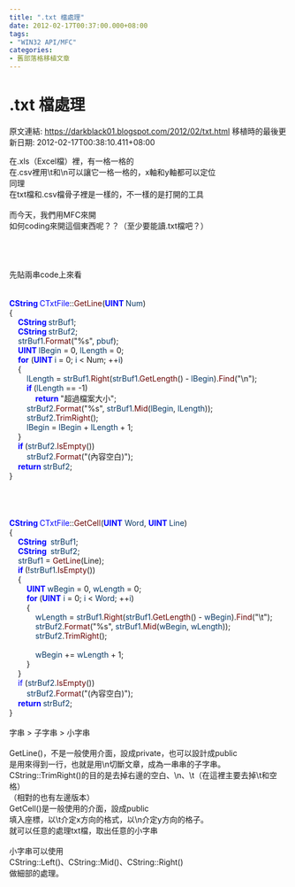 ```yaml
---
title: ".txt 檔處理"
date: 2012-02-17T00:37:00.000+08:00
tags: 
- "WIN32 API/MFC"
categories:
- 舊部落格移植文章
---
```


# .txt 檔處理

原文連結: https://darkblack01.blogspot.com/2012/02/txt.html
移植時的最後更新日期: 2012-02-17T00:38:10.411+08:00

在.xls（Excel檔）裡，有一格一格的<br />在.csv裡用\t和\n可以讓它一格一格的，x軸和y軸都可以定位<br />同理<br />在txt檔和.csv檔骨子裡是一樣的，不一樣的是打開的工具<br /><br />而今天，我們用MFC來開<br />如何coding來開這個東西呢？？（至少要能讀.txt檔吧？）<br /><br /><a name='more'></a><br /><br /><br />先貼兩串code上來看<br /><br /><br /><b><span style="color: blue;">CString </span></b><span style="color: blue;">CTxtFile</span>::<span style="color: #660000;">GetLine</span>(<b><span style="color: blue;">UINT </span></b><span style="color: #073763;">Num</span>)<br />{<br />&nbsp; &nbsp; <b><span style="color: blue;">CString </span></b><span style="color: #073763;">strBuf1</span>;<br />&nbsp; &nbsp; <b><span style="color: blue;">CString </span></b><span style="color: #073763;">strBuf2</span>;<br />&nbsp; &nbsp; <span style="color: #073763;">strBuf1</span>.<span style="color: #660000;">Format</span>("%s", <span style="color: #073763;">pbuf</span>);<br />&nbsp; &nbsp; <b><span style="color: blue;">UINT </span></b><span style="color: #073763;">lBegin</span> = 0, <span style="color: #073763;">lLength </span>= 0;<br />&nbsp; &nbsp; <span style="color: blue;"><b>for</b> </span>(<span style="color: blue;"><b>UINT </b></span><span style="color: #073763;">i</span> = 0; <span style="color: #073763;">i</span> &lt; Num; ++<span style="color: #073763;">i</span>)<br />&nbsp; &nbsp; {<br />&nbsp; &nbsp; &nbsp; &nbsp; <span style="color: #073763;">lLength </span>= <span style="color: #073763;">strBuf1</span>.<span style="color: #660000;">Right</span>(<span style="color: #073763;">strBuf1</span>.<span style="color: #660000;">GetLength</span>() - <span style="color: #073763;">lBegin</span>).<span style="color: #660000;">Find</span>("\n");<br />&nbsp; &nbsp; &nbsp; &nbsp; <b><span style="color: blue;">if </span></b>(<span style="color: #073763;">lLength </span>== -1) &nbsp; &nbsp; &nbsp; &nbsp; &nbsp; <br />&nbsp; &nbsp; &nbsp; &nbsp; &nbsp; &nbsp; <b><span style="color: blue;">return </span></b>"超過檔案大小";<br />&nbsp; &nbsp; &nbsp; &nbsp; <span style="color: #073763;">strBuf2</span>.<span style="color: #660000;">Format</span>("%s", <span style="color: #073763;">strBuf1</span>.<span style="color: #660000;">Mid</span>(<span style="color: #073763;">lBegin</span>, <span style="color: #073763;">lLength</span>));<br />&nbsp; &nbsp; &nbsp; &nbsp; <span style="color: #073763;">strBuf2</span>.<span style="color: #660000;">TrimRight</span>();<br />&nbsp; &nbsp; &nbsp; &nbsp; <span style="color: #073763;">lBegin </span>= <span style="color: #073763;">lBegin </span>+ <span style="color: #073763;">lLength </span>+ 1;<br />&nbsp; &nbsp; }<br />&nbsp; &nbsp; <b><span style="color: blue;">if </span></b>(<span style="color: #073763;">strBuf2</span>.<span style="color: #660000;">IsEmpty</span>())<br />&nbsp; &nbsp; &nbsp; &nbsp; <span style="color: #073763;">strBuf2</span>.<span style="color: #660000;">Format</span>("(內容空白)");<br />&nbsp; &nbsp; <b><span style="color: blue;">return </span></b><span style="color: #073763;">strBuf2</span>;<br />}<br /><br /><br /><br /><br /><b><span style="color: blue;">CString </span></b><span style="color: blue;">CTxtFile</span>::<span style="color: #660000;">GetCell</span>(<span style="color: blue;"><b>UINT</b></span> <span style="color: #073763;">Word</span>, <span style="color: blue;"><b>UINT </b></span><span style="color: #073763;">Line</span>)<br />{<br />&nbsp; &nbsp;&nbsp;<b><span style="color: blue;">CString&nbsp;</span></b>&nbsp;<span style="color: #073763;">strBuf1</span>;<br />&nbsp; &nbsp;&nbsp;<b><span style="color: blue;">CString&nbsp;</span></b>&nbsp;<span style="color: #073763;">strBuf2</span>;<br />&nbsp; &nbsp; <span style="color: #073763;">strBuf1 </span>= <span style="color: #660000;">GetLine</span>(Line);<br />&nbsp; &nbsp; <b><span style="color: blue;">if </span></b>(!<span style="color: #073763;">strBuf1</span>.<span style="color: #660000;">IsEmpty</span>())<br />&nbsp; &nbsp; {<br />&nbsp; &nbsp; &nbsp; &nbsp; <span style="color: blue;"><b>UINT </b></span><span style="color: #073763;">wBegin </span>= 0, <span style="color: #073763;">wLength </span>= 0;<br />&nbsp; &nbsp; &nbsp; &nbsp; <span style="color: blue;"><b>for </b></span>(<b style="color: blue;">UINT</b>&nbsp;<span style="color: #073763;">i</span> = 0; <span style="color: #073763;">i</span> &lt; <span style="color: #073763;">Word</span>; ++<span style="color: #073763;">i</span>)<br />&nbsp; &nbsp; &nbsp; &nbsp; {<br />&nbsp; &nbsp; &nbsp; &nbsp; &nbsp; &nbsp; <span style="color: #073763;">wLength </span>= <span style="color: #073763;">strBuf1</span>.<span style="color: #660000;">Right</span>(<span style="color: #073763;">strBuf1</span>.<span style="color: #660000;">GetLength</span>() - <span style="color: #073763;">wBegin</span>).<span style="color: #660000;">Find</span>("\t");<br />&nbsp; &nbsp; &nbsp; &nbsp; &nbsp; &nbsp; <span style="color: #073763;">strBuf2</span>.<span style="color: #660000;">Format</span>("%s", <span style="color: #073763;">strBuf1</span>.<span style="color: #660000;">Mid</span>(<span style="color: #073763;">wBegin</span>, <span style="color: #073763;">wLength</span>));<br />&nbsp; &nbsp; &nbsp; &nbsp; &nbsp; &nbsp; <span style="color: #073763;">strBuf2</span>.<span style="color: #660000;">TrimRight</span>();<br />&nbsp; &nbsp; &nbsp; &nbsp; &nbsp; <br />&nbsp; &nbsp; &nbsp; &nbsp; &nbsp; &nbsp; <span style="color: #073763;">wBegin </span>+= <span style="color: #073763;">wLength </span>+ 1;<br />&nbsp; &nbsp; &nbsp; &nbsp; }<br />&nbsp; &nbsp; }<br />&nbsp; &nbsp; <span style="color: blue;">if </span>(<span style="color: #073763;">strBuf2</span>.<span style="color: #660000;">IsEmpty</span>())<br />&nbsp; &nbsp; &nbsp; &nbsp; <span style="color: #073763;">strBuf2</span>.<span style="color: #660000;">Format</span>("(內容空白)");<br />&nbsp; &nbsp; <b><span style="color: blue;">return </span></b><span style="color: #073763;">strBuf2</span>;<br />}<br /><br />字串 &gt; 子字串 &gt; 小字串<br /><br />GetLine()，不是一般使用介面，設成private，也可以設計成public<br />是用來得到一行，也就是用\n切斷文章，成為一串串的子字串。<br />CString::TrimRight()的目的是去掉右邊的空白、\n、\t（在這裡主要去掉\t和空格）<br />（相對的也有左邊版本）<br />GetCell()是一般使用的介面，設成public<br />填入座標，以\t介定x方向的格式，以\n介定y方向的格子。<br />就可以任意的處理txt檔，取出任意的小字串<br /><br />小字串可以使用<br />CString::Left()、CString::Mid()、CString::Right()<br />做細部的處理。
